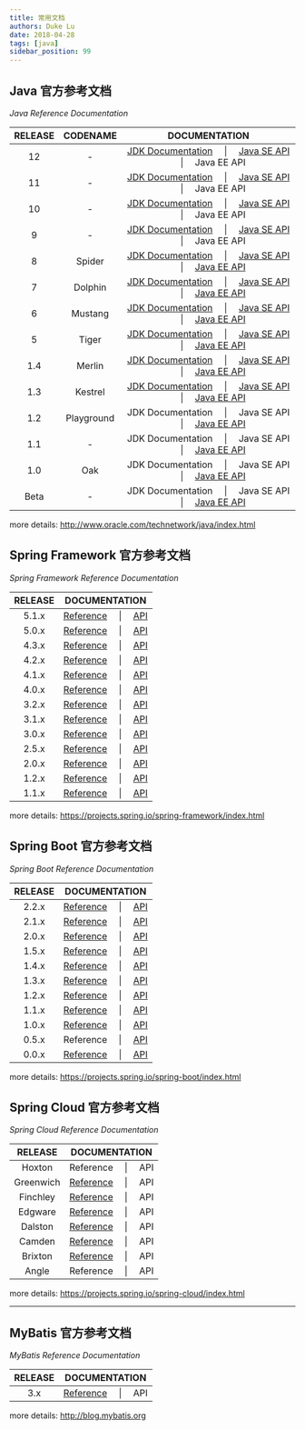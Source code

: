 ```yaml
---
title: 常用文档
authors: Duke Lu
date: 2018-04-28
tags: [java]
sidebar_position: 99
---
```


## Java 官方参考文档
*Java Reference Documentation*

| RELEASE | CODENAME | DOCUMENTATION |
| :-: | :-: | :-: |
| 12 | - | [JDK Documentation](https://docs.oracle.com/javase/12/) &emsp;&#124;&emsp; [Java SE API](https://docs.oracle.com/en/java/javase/12/docs/api/) &emsp;&#124;&emsp; Java EE API |
| 11 | - | [JDK Documentation](https://docs.oracle.com/javase/11/) &emsp;&#124;&emsp; [Java SE API](https://docs.oracle.com/en/java/javase/11/docs/api/) &emsp;&#124;&emsp; Java EE API |
| 10 | - | [JDK Documentation](https://docs.oracle.com/javase/10/) &emsp;&#124;&emsp; [Java SE API](https://docs.oracle.com/javase/10/docs/api/) &emsp;&#124;&emsp; Java EE API |
| 9 | - | [JDK Documentation](https://docs.oracle.com/javase/9/) &emsp;&#124;&emsp; [Java SE API](https://docs.oracle.com/javase/9/docs/api/) &emsp;&#124;&emsp; Java EE API |
| 8 | Spider | [JDK Documentation](https://docs.oracle.com/javase/8/) &emsp;&#124;&emsp; [Java SE API](https://docs.oracle.com/javase/8/docs/api/) &emsp;&#124;&emsp; [Java EE API](https://javaee.github.io/javaee-spec/javadocs/) |
| 7 | Dolphin | [JDK Documentation](https://docs.oracle.com/javase/7/docs/) &emsp;&#124;&emsp; [Java SE API](https://docs.oracle.com/javase/7/docs/api/) &emsp;&#124;&emsp; [Java EE API](https://docs.oracle.com/javaee/7/api/) |
| 6 | Mustang | [JDK Documentation](https://docs.oracle.com/javase/6/docs/) &emsp;&#124;&emsp; [Java SE API](https://docs.oracle.com/javase/6/docs/api/) &emsp;&#124;&emsp; [Java EE API](https://docs.oracle.com/javaee/6/api/) |
| 5 | Tiger | [JDK Documentation](https://docs.oracle.com/javase/5/docs/) &emsp;&#124;&emsp; [Java SE API](https://docs.oracle.com/javase/5/docs/api/) &emsp;&#124;&emsp; [Java EE API](https://docs.oracle.com/javaee/5/api/) |
| 1.4 | Merlin | [JDK Documentation](https://docs.oracle.com/javase/1.4/docs/) &emsp;&#124;&emsp; [Java SE API](https://docs.oracle.com/javase/1.4/docs/api/) &emsp;&#124;&emsp; [Java EE API](https://docs.oracle.com/javaee/1.4/api/) |
| 1.3 | Kestrel | [JDK Documentation](https://docs.oracle.com/javase/1.3/docs/) &emsp;&#124;&emsp; [Java SE API](https://docs.oracle.com/javase/1.3/docs/api/) &emsp;&#124;&emsp; [Java EE API](https://docs.oracle.com/javaee/1.3/api/) |
| 1.2 | Playground | JDK Documentation &emsp;&#124;&emsp; Java SE API &emsp;&#124;&emsp; [Java EE API](https://docs.oracle.com/javaee/1.2/api/) |
| 1.1 | - | JDK Documentation &emsp;&#124;&emsp; Java SE API &emsp;&#124;&emsp; [Java EE API](https://docs.oracle.com/javaee/1.2/api/) |
| 1.0 | Oak | JDK Documentation &emsp;&#124;&emsp; Java SE API &emsp;&#124;&emsp; [Java EE API](https://docs.oracle.com/javaee/1.2/api/) |
| Beta | - | JDK Documentation &emsp;&#124;&emsp; Java SE API &emsp;&#124;&emsp; [Java EE API](https://docs.oracle.com/javaee/1.2/api/) |

more details: http://www.oracle.com/technetwork/java/index.html

<!--truncate--> 

## Spring Framework 官方参考文档
*Spring Framework Reference Documentation*

| RELEASE | DOCUMENTATION |
| :-: | :-: |
| 5.1.x | [Reference](https://docs.spring.io/spring-framework/docs/5.1.x/spring-framework-reference/) &emsp;&#124;&emsp; [API](https://docs.spring.io/spring-framework/docs/5.1.x/javadoc-api/) |
| 5.0.x | [Reference](https://docs.spring.io/spring-framework/docs/5.0.x/spring-framework-reference/) &emsp;&#124;&emsp; [API](https://docs.spring.io/spring-framework/docs/5.0.x/javadoc-api/) |
| 4.3.x | [Reference](https://docs.spring.io/spring-framework/docs/4.3.x/spring-framework-reference/html/) &emsp;&#124;&emsp; [API](https://docs.spring.io/spring-framework/docs/4.3.x/javadoc-api/) |
| 4.2.x | [Reference](https://docs.spring.io/spring-framework/docs/4.2.x/spring-framework-reference/html/) &emsp;&#124;&emsp; [API](https://docs.spring.io/spring-framework/docs/4.2.x/javadoc-api/) |
| 4.1.x | [Reference](https://docs.spring.io/spring-framework/docs/4.1.x/spring-framework-reference/html/) &emsp;&#124;&emsp; [API](https://docs.spring.io/spring-framework/docs/4.1.x/javadoc-api/) |
| 4.0.x | [Reference](https://docs.spring.io/spring-framework/docs/4.0.x/spring-framework-reference/html/) &emsp;&#124;&emsp; [API](https://docs.spring.io/spring-framework/docs/4.0.x/javadoc-api/) |
| 3.2.x | [Reference](https://docs.spring.io/spring-framework/docs/3.2.x/spring-framework-reference/html/) &emsp;&#124;&emsp; [API](https://docs.spring.io/spring-framework/docs/3.2.x/javadoc-api/) |
| 3.1.x | [Reference](https://docs.spring.io/spring-framework/docs/3.1.x/spring-framework-reference/html/) &emsp;&#124;&emsp; [API](https://docs.spring.io/spring-framework/docs/3.1.x/javadoc-api/) |
| 3.0.x | [Reference](https://docs.spring.io/spring-framework/docs/3.0.x/reference/) &emsp;&#124;&emsp; [API](https://docs.spring.io/spring-framework/docs/3.0.x/javadoc-api/) |
| 2.5.x | [Reference](https://docs.spring.io/spring-framework/docs/2.5.x/reference/) &emsp;&#124;&emsp; [API](https://docs.spring.io/spring-framework/docs/2.5.x/javadoc-api/) |
| 2.0.x | [Reference](https://docs.spring.io/spring-framework/docs/2.0.x/reference/) &emsp;&#124;&emsp; [API](https://docs.spring.io/spring-framework/docs/2.0.x/api/) |
| 1.2.x | [Reference](https://docs.spring.io/spring-framework/docs/1.2.x/reference/) &emsp;&#124;&emsp; [API](https://docs.spring.io/spring-framework/docs/1.2.x/javadoc-api/) |
| 1.1.x | [Reference](https://docs.spring.io/spring-framework/docs/1.1.x/reference/) &emsp;&#124;&emsp; [API](https://docs.spring.io/spring-framework/docs/1.1.x/javadoc-api/) |

more details: https://projects.spring.io/spring-framework/index.html

## Spring Boot 官方参考文档
*Spring Boot Reference Documentation*

| RELEASE | DOCUMENTATION |
| :-: | :-: |
| 2.2.x | [Reference](https://docs.spring.io/spring-boot/docs/2.2.x/reference/html/) &emsp;&#124;&emsp; [API](https://docs.spring.io/spring-boot/docs/2.2.x/api/) |
| 2.1.x | [Reference](https://docs.spring.io/spring-boot/docs/2.1.x/reference/html/) &emsp;&#124;&emsp; [API](https://docs.spring.io/spring-boot/docs/2.1.x/api/) |
| 2.0.x | [Reference](https://docs.spring.io/spring-boot/docs/2.0.x/reference/html/) &emsp;&#124;&emsp; [API](https://docs.spring.io/spring-boot/docs/2.0.x/api/) |
| 1.5.x | [Reference](https://docs.spring.io/spring-boot/docs/1.5.x/reference/html/) &emsp;&#124;&emsp; [API](https://docs.spring.io/spring-boot/docs/1.5.x/api/) |
| 1.4.x | [Reference](https://docs.spring.io/spring-boot/docs/1.4.x/reference/html/) &emsp;&#124;&emsp; [API](https://docs.spring.io/spring-boot/docs/1.4.x/api/) |
| 1.3.x | [Reference](https://docs.spring.io/spring-boot/docs/1.3.x/reference/html/) &emsp;&#124;&emsp; [API](https://docs.spring.io/spring-boot/docs/1.3.x/api/) |
| 1.2.x | [Reference](https://docs.spring.io/spring-boot/docs/1.2.x/reference/html/) &emsp;&#124;&emsp; [API](https://docs.spring.io/spring-boot/docs/1.2.x/api/) |
| 1.1.x | [Reference](https://docs.spring.io/spring-boot/docs/1.1.x/reference/html/) &emsp;&#124;&emsp; [API](https://docs.spring.io/spring-boot/docs/1.1.x/api/) |
| 1.0.x | [Reference](https://docs.spring.io/spring-boot/docs/1.0.x/reference/html/) &emsp;&#124;&emsp; [API](https://docs.spring.io/spring-boot/docs/1.0.x/api/) |
| 0.5.x | Reference &emsp;&#124;&emsp; [API](https://docs.spring.io/spring-boot/docs/0.5.x/api/) |
| 0.0.x | [Reference](https://docs.spring.io/spring-boot/docs/0.0.x/reference/html/) &emsp;&#124;&emsp; [API](https://docs.spring.io/spring-boot/docs/0.0.x/api/) |

more details: https://projects.spring.io/spring-boot/index.html

## Spring Cloud 官方参考文档
*Spring Cloud Reference Documentation*

| RELEASE | DOCUMENTATION |
| :-: | :-: |
| Hoxton | Reference &emsp;&#124;&emsp; API |
| Greenwich | [Reference](https://cloud.spring.io/spring-cloud-static/Greenwich.SR2/multi/multi_spring-cloud.html) &emsp;&#124;&emsp; API |
| Finchley | [Reference](http://cloud.spring.io/spring-cloud-static/Finchley.SR4/multi/multi_spring-cloud.html) &emsp;&#124;&emsp; API |
| Edgware | [Reference](http://cloud.spring.io/spring-cloud-static/Edgware.SR6/multi/multi_spring-cloud.html) &emsp;&#124;&emsp; API |
| Dalston | [Reference](http://cloud.spring.io/spring-cloud-static/Dalston.SR5/multi/multi_spring-cloud.html) &emsp;&#124;&emsp; API |
| Camden | [Reference](http://cloud.spring.io/spring-cloud-static/Camden.SR7/) &emsp;&#124;&emsp; API |
| Brixton | [Reference](http://cloud.spring.io/spring-cloud-static/Brixton.SR7/) &emsp;&#124;&emsp; API |
| Angle | Reference &emsp;&#124;&emsp; API |

more details: https://projects.spring.io/spring-cloud/index.html

- - -

## MyBatis 官方参考文档
*MyBatis Reference Documentation*

|RELEASE | DOCUMENTATION |
| :-: | :-: |
| 3.x | [Reference](http://www.mybatis.org/mybatis-3/) &emsp;&#124;&emsp; API |

more details: http://blog.mybatis.org